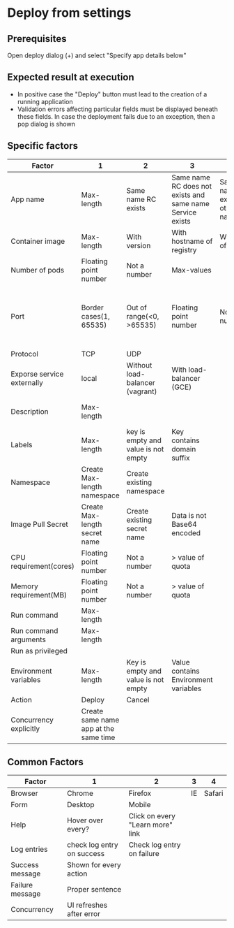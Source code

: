 # Deploy from settings

## Prerequisites
Open deploy dialog (+) and select "Specify app details below"

## Expected result at execution
* In positive case the "Deploy" button must lead to the creation of a running application
* Validation errors affecting particular fields must be displayed beneath these fields. In case the deployment  fails due to an exception, then a pop dialog is shown

## Specific factors

|Factor                    |1                                     |2                                  |3                                                        |4                                  |5                                            |Comment                                                                         |
|--------------------------|--------------------------------------|-----------------------------------|---------------------------------------------------------|-----------------------------------|---------------------------------------------|--------------------------------------------------------------------------------|
|App name                  |Max-length                            |Same name RC exists                |Same name RC does not exists and same name Service exists|Same name exists in other namespace|                                             |App name is used in the help text which does have some impact on layouting.     |
|Container image           |Max-length                            |With version                       |With hostname of registry                                |With port of registry              |                                             |                                                                                |
|Number of pods            |Floating point number                 |Not a number                       |Max-values                                               |                                   |                                             |                                                                                |
|Port                      |Border cases(1, 65535)                |Out of range(<0, >65535)           |Floating point number                                    |Not a number                       |Same port is mapped to different target ports|                                                                                |
|Protocol                  |TCP                                   |UDP                                |                                                         |                                   |                                             |                                                                                |
|Exporse service externally|local                                 |Without load-balancer (vagrant)    |With load-balancer (GCE)                                 |                                   |                                             |                                                                                |
|Description               |Max-length                            |                                   |                                                         |                                   |                                             |Description is mapped to 'metadata/annotations/description' for RC, Service, Pod|
|Labels                    |Max-length                            |key is empty and value is not empty|Key contains domain suffix                               |                                   |                                             |                                                                                |
|Namespace                 |Create Max-length namespace           |Create existing namespace          |                                                         |                                   |                                             |                                                                                |
|Image Pull Secret         |Create Max-length secret name         |Create existing secret name        |Data is not Base64 encoded                               |                                   |                                             |                                                                                |
|CPU requirement(cores)     |Floating point number                 |Not a number                       |> value of quota                                         |                                   |                                             |                                                                                |
|Memory requirement(MB)    |Floating point number                 |Not a number                       |> value of quota                                         |                                   |                                             |                                                                                |
|Run command               |Max-length                            |                                   |                                                         |                                   |                                             |                                                                                |
|Run command arguments     |Max-length                            |                                   |                                                         |                                   |                                             |                                                                                |
|Run as privileged         |                                      |                                   |                                                         |                                   |                                             |                                                                                |
|Environment variables     |Max-length                            |Key is empty and value is not empty|Value contains Environment variables                     |                                   |                                             |                                                                                |
|Action                    |Deploy                                |Cancel                             |                                                         |                                   |                                             |                                                                                |
|Concurrency explicitly    |Create same name app at the same time|                                   |                                                         |                                   |                                             |                                                                                |



## Common Factors

| Factor          | 1                          | 2                                | 3  | 4      |
|-----------------|----------------------------|----------------------------------|----|--------|
| Browser         | Chrome                     | Firefox                          | IE | Safari |
| Form            | Desktop                    | Mobile                           |    |        |
| Help            | Hover over every?          | Click on every "Learn more" link |    |        |
| Log entries     | check log entry on success | Check log entry on failure       |    |        |
| Success message | Shown for every action     |                                  |    |        |
| Failure message | Proper sentence            |                                  |    |        |
| Concurrency     | UI refreshes after error   |                                  |    |        |
